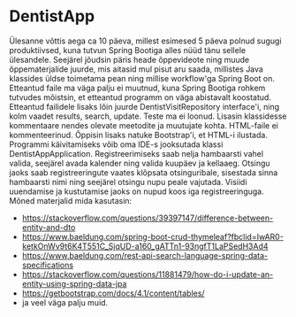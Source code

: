 # DentistApp

Ülesanne võttis aega ca 10 päeva, millest esimesed 5 päeva polnud sugugi produktiivsed, kuna tutvun Spring Bootiga alles nüüd tänu sellele ülesandele. Seejärel jõudsin päris heade õppevideote ning muude õppematerjalide juurde, mis aitasid mul pisut aru saada, millistes Java klassides üldse toimetama pean ning millise workflow'ga Spring Boot on. Etteantud faile ma väga palju ei muutnud, kuna Spring Bootiga rohkem tutvudes mõistsin, et etteantud programm on väga abistavalt koostatud. Etteantud failidele lisaks lõin juurde DentistVisitRepository interface'i, ning kolm vaadet results, search, update. Teste ma ei loonud. 
Lisasin klassidesse kommentaare nendes olevate meetodite ja muutujate kohta. HTML-faile ei kommenteerinud. Õppisin lisaks natuke Bootstrap'i, et HTML-i ilustada. Programmi käivitamiseks võib oma IDE-s jooksutada klassi DentistAppApplication. Registreerimiseks saab nelja hambaarsti vahel valida, seejärel avada kalender ning valida kuupäev ja kellaaeg. Otsingu jaoks saab registreeringute vaates klõpsata otsinguribale, sisestada sinna hambaarsti nimi ning seejärel otsingu nupu peale vajutada. Visiidi uuendamise ja kustutamise jaoks on nupud koos iga registreeringuga.
Mõned materjalid mida kasutasin: 
- https://stackoverflow.com/questions/39397147/difference-between-entity-and-dto
- https://www.baeldung.com/spring-boot-crud-thymeleaf?fbclid=IwAR0-ketkOnWv9t6K4T551C_SjqUD-a160_gATTn1-93ngfT1LaPSedH3Ad4
- https://www.baeldung.com/rest-api-search-language-spring-data-specifications
- https://stackoverflow.com/questions/11881479/how-do-i-update-an-entity-using-spring-data-jpa
- https://getbootstrap.com/docs/4.1/content/tables/
- ja veel väga palju muid.
